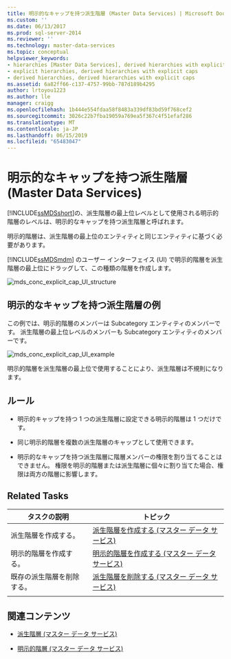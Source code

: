 ```yaml
---
title: 明示的なキャップを持つ派生階層 (Master Data Services) | Microsoft Docs
ms.custom: ''
ms.date: 06/13/2017
ms.prod: sql-server-2014
ms.reviewer: ''
ms.technology: master-data-services
ms.topic: conceptual
helpviewer_keywords:
- hierarchies [Master Data Services], derived hierarchies with explicit caps
- explicit hierarchies, derived hierarchies with explicit caps
- derived hierarchies, derived hierarchies with explicit caps
ms.assetid: 6a82ff66-c137-4757-99bb-787d189b4295
author: lrtoyou1223
ms.author: lle
manager: craigg
ms.openlocfilehash: 1b444e554fdaa58f8483a339df83bd59f768cef2
ms.sourcegitcommit: 3026c22b7fba19059a769ea5f367c4f51efaf286
ms.translationtype: MT
ms.contentlocale: ja-JP
ms.lasthandoff: 06/15/2019
ms.locfileid: "65483047"
---
```

# <a name="derived-hierarchies-with-explicit-caps-master-data-services"></a>明示的なキャップを持つ派生階層 (Master Data Services)
  [!INCLUDE[ssMDSshort](../includes/ssmdsshort-md.md)]の、派生階層の最上位レベルとして使用される明示的階層のレベルは、明示的なキャップを持つ派生階層と呼ばれます。  
  
 明示的階層は、派生階層の最上位のエンティティと同じエンティティに基づく必要があります。  
  
 [!INCLUDE[ssMDSmdm](../includes/ssmdsmdm-md.md)] のユーザー インターフェイス (UI) で明示的階層を派生階層の最上位にドラッグして、この種類の階層を作成します。  
  
 ![mds_conc_explicit_cap_UI_structure](../../2014/master-data-services/media/mds-conc-explicit-cap-ui-structure.gif "mds_conc_explicit_cap_UI_structure")  
  
## <a name="derived-hierarchy-with-explicit-cap-example"></a>明示的なキャップを持つ派生階層の例  
 この例では、明示的階層のメンバーは Subcategory エンティティのメンバーです。 派生階層の最上位レベルのメンバーも Subcategory エンティティのメンバーです。  
  
 ![mds_conc_explicit_cap_UI_example](../../2014/master-data-services/media/mds-conc-explicit-cap-ui-example.gif "mds_conc_explicit_cap_UI_example")  
  
 明示的階層を派生階層の最上位で使用することにより、派生階層は不規則になります。  
  
## <a name="rules"></a>ルール  
  
-   明示的キャップを持つ 1 つの派生階層に設定できる明示的階層は 1 つだけです。  
  
-   同じ明示的階層を複数の派生階層のキャップとして使用できます。  
  
-   明示的なキャップを持つ派生階層に階層メンバーの権限を割り当てることはできません。 権限を明示的階層または派生階層に個々に割り当てた場合、権限は両方の階層に影響します。  
  
## <a name="related-tasks"></a>Related Tasks  
  
|タスクの説明|トピック|  
|----------------------|-----------|  
|派生階層を作成する。|[派生階層を作成する (マスター データ サービス)](create-a-derived-hierarchy-master-data-services.md)|  
|明示的階層を作成する。|[明示的階層を作成する (マスター データ サービス)](../../2014/master-data-services/create-an-explicit-hierarchy-master-data-services.md)|  
|既存の派生階層を削除する。|[派生階層を削除する (マスター データ サービス)](../../2014/master-data-services/delete-a-derived-hierarchy-master-data-services.md)|  
|||  
  
## <a name="related-content"></a>関連コンテンツ  
  
-   [派生階層 (マスター データ サービス)](../../2014/master-data-services/derived-hierarchies-master-data-services.md)  
  
-   [明示的階層 (マスター データ サービス)](../../2014/master-data-services/explicit-hierarchies-master-data-services.md)  
  
  
